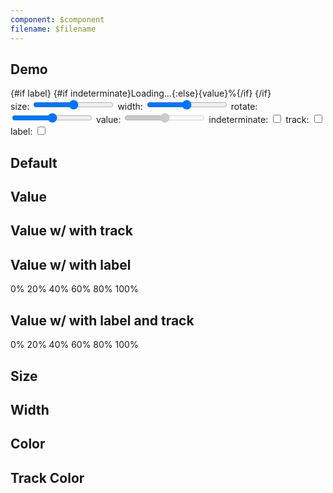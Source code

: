 ```yaml
---
component: $component
filename: $filename
---
```


<script>
  import CircularProgress from '$lib/components/CircularProgress.svelte';
  // import LinearProgress from '$lib/components/LinearProgress.svelte';
  import Preview from '$lib/components/Preview.svelte';
  import Stack from '$lib/components/Stack.svelte';

  let value = 50;
  let size = 40;
  let width = 4;
  let rotate = 0;
  let track = false;
  let indeterminate = true;
  let label = false;
</script>

## Demo

<div class="border border-black/20 rounded bg-white ">
  <Stack horizontal template="1fr auto" items="center" justifyItems="center">
      <CircularProgress
        value={indeterminate ? null : value}
        {size}
        {width}
        {rotate}
        {track}
      >
        {#if label}
          <span class="text-black/50 text-xs">
            {#if indeterminate}Loading...{:else}{value}%{/if}
          </span>
        {/if}
      </CircularProgress>
    <div class="bg-black/5 border-l border-black/20 p-4">
      <label class="block">
        size:
        <input type="range" min={0} max={120} bind:value={size} />
      </label>
      <label class="block">
        width:
        <input type="range" min={0} max={20} bind:value={width} />
      </label>
      <label class="block">
        rotate:
        <input type="range" min={0} max={360} bind:value={rotate} />
      </label>
      <label class="block">
        value:
        <input type="range" min={0} max={100} bind:value disabled={indeterminate} />
      </label>
      <label class="block">
        indeterminate:
        <input type="checkbox" bind:checked={indeterminate} />
      </label>
      <label class="block">
        track:
        <input type="checkbox" bind:checked={track} />
      </label>
      <label class="block">
        label:
        <input type="checkbox" bind:checked={label} />
      </label>
    </div>
  </Stack>
</div>

## Default

  <Preview>
    <CircularProgress />
  </Preview>

## Value

  <Preview>
    <Stack horizontal justify="start" gap={32}>
      <CircularProgress value={0} />
      <CircularProgress value={20} />
      <CircularProgress value={40} />
      <CircularProgress value={60} />
      <CircularProgress value={80} />
      <CircularProgress value={100} />
    </Stack>
  </Preview>

## Value w/ with track

<Preview>
<Stack horizontal justify="start" gap={32}>
<CircularProgress value={0} track />
<CircularProgress value={20} track />
<CircularProgress value={40} track />
<CircularProgress value={60} track />
<CircularProgress value={80} track />
<CircularProgress value={100} track />
</Stack>
</Preview>

## Value w/ with label

<Preview>
<Stack horizontal justify="start" gap={32}>
<CircularProgress value={0}>
<span class="text-black/50 text-xs">0%</span>
</CircularProgress>
<CircularProgress value={20}>
<span class="text-black/50 text-xs">20%</span>
</CircularProgress>
<CircularProgress value={40}>
<span class="text-black/50 text-xs">40%</span>
</CircularProgress>
<CircularProgress value={60}>
<span class="text-black/50 text-xs">60%</span>
</CircularProgress>
<CircularProgress value={80}>
<span class="text-black/50 text-xs">80%</span>
</CircularProgress>
<CircularProgress value={100}>
<span class="text-black/50 text-xs">100%</span>
</CircularProgress>
</Stack>
</Preview>

## Value w/ with label and track

<Preview>
  <Stack horizontal justify="start" gap={32}>
    <CircularProgress value={0} track>
      <span class="text-black/50 text-xs">0%</span>
    </CircularProgress>
    <CircularProgress value={20} track>
      <span class="text-black/50 text-xs">20%</span>
    </CircularProgress>
    <CircularProgress value={40} track>
      <span class="text-black/50 text-xs">40%</span>
    </CircularProgress>
    <CircularProgress value={60} track>
      <span class="text-black/50 text-xs">60%</span>
    </CircularProgress>
    <CircularProgress value={80} track>
      <span class="text-black/50 text-xs">80%</span>
    </CircularProgress>
    <CircularProgress value={100} track>
      <span class="text-black/50 text-xs">100%</span>
    </CircularProgress>
  </Stack>
</Preview>

## Size

<Preview>
  <Stack horizontal justify="start" gap={32}>
    <CircularProgress size={20} />
    <CircularProgress />
    <CircularProgress size={100} />
  </Stack>
</Preview>

## Width

<Preview>
  <Stack horizontal justify="start" gap={32}>
    <CircularProgress width={1} />
    <CircularProgress width={2} />
    <CircularProgress />
    <CircularProgress width={10} />
  </Stack>
</Preview>

## Color

<Preview>
  <Stack horizontal justify="start" gap={32}>
    <CircularProgress class="text-blue-500" />
    <CircularProgress class="text-red-500" />
    <CircularProgress class="text-purple-500" />
    <CircularProgress class="text-green-500" />
    <CircularProgress class="text-orange-500" />
  </Stack>
</Preview>

## Track Color

<Preview>
  <Stack horizontal justify="start" gap={32}>
    <CircularProgress
      class="text-blue-500 [--track-color:theme(colors.blue.100)]"
      track
    />
    <CircularProgress
      class="text-red-500 [--track-color:theme(colors.red.100)]"
      track
    />
    <CircularProgress
      class="text-purple-500 [--track-color:theme(colors.purple.100)]"
      track
    />
    <CircularProgress
      class="text-green-500 [--track-color:theme(colors.green.100)]"
      track
    />
    <CircularProgress
      class="text-orange-500 [--track-color:theme(colors.orange.100)]"
      track
    />
  </Stack>
</Preview>
